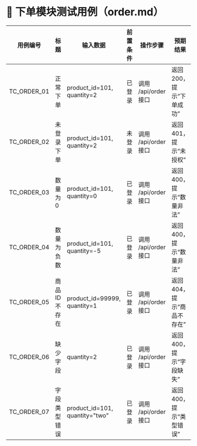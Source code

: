 # 🛒 下单模块测试用例（order.md）

| 用例编号       | 标题           | 输入数据                                   | 前置条件    | 操作步骤              | 预期结果                     |
|----------------|----------------|--------------------------------------------|-------------|-----------------------|------------------------------|
| TC_ORDER_01    | 正常下单       | product_id=101, quantity=2                 | 已登录      | 调用 /api/order 接口  | 返回 200，提示“下单成功”     |
| TC_ORDER_02    | 未登录下单     | product_id=101, quantity=2                 | 未登录      | 调用 /api/order 接口  | 返回 401，提示“未授权”       |
| TC_ORDER_03    | 数量为 0       | product_id=101, quantity=0                 | 已登录      | 调用 /api/order 接口  | 返回 400，提示“数量非法”     |
| TC_ORDER_04    | 数量为负数     | product_id=101, quantity=-5                | 已登录      | 调用 /api/order 接口  | 返回 400，提示“数量非法”     |
| TC_ORDER_05    | 商品 ID 不存在 | product_id=99999, quantity=1               | 已登录      | 调用 /api/order 接口  | 返回 404，提示“商品不存在”   |
| TC_ORDER_06    | 缺少字段       | quantity=2                                 | 已登录      | 调用 /api/order 接口  | 返回 400，提示“字段缺失”     |
| TC_ORDER_07    | 字段类型错误   | product_id=101, quantity="two"             | 已登录      | 调用 /api/order 接口  | 返回 400，提示“类型错误”     |

